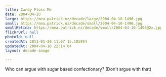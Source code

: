 ```yaml
---
title: Candy Floss Me
date: 2004-04-10
large: https://mea.patrick.nz/decade/large/2004-04-10-1496.jpg
small: https://mea.patrick.nz/decade/small/2004-04-10-1496.jpg
smallRetina: https://mea.patrick.nz/decade/small/2004-04-10-1496@2x.jpg
flickrUrl: null
photoId: null
createdAt: 2011-01-30 11:07:15.185894
updatedAt: 2004-04-10 22:14:04
layout: decade-image

---
```

Who can argue with sugar based confectionary? (Don't argue with that)
